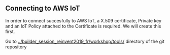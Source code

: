 ## Connecting to AWS IoT

In order to connect succesfully to AWS IoT, a X.509 certificate, Private key and an IoT Policy attached to the Certificate is required. We will create this first.

Go to [../builder_session_reinvent2019_fr/workshop/tools/](builder_session_reinvent2019_fr/workshop/tools/) directory of the git repository 


